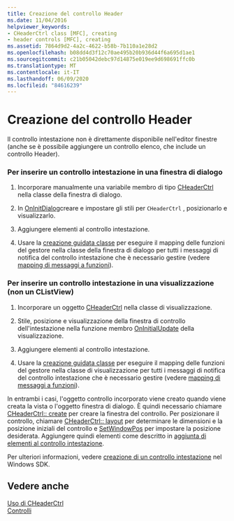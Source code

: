 ```yaml
---
title: Creazione del controllo Header
ms.date: 11/04/2016
helpviewer_keywords:
- CHeaderCtrl class [MFC], creating
- header controls [MFC], creating
ms.assetid: 7864d9d2-4a2c-4622-b58b-7b110a1e28d2
ms.openlocfilehash: b08dd4d3f12c70ae495b20b936d44f6a695d1ae1
ms.sourcegitcommit: c21b05042debc97d14875e019ee9d698691ffc0b
ms.translationtype: MT
ms.contentlocale: it-IT
ms.lasthandoff: 06/09/2020
ms.locfileid: "84616239"
---
```

# <a name="creating-the-header-control"></a>Creazione del controllo Header

Il controllo intestazione non è direttamente disponibile nell'editor finestre (anche se è possibile aggiungere un controllo elenco, che include un controllo Header).

### <a name="to-put-a-header-control-in-a-dialog-box"></a>Per inserire un controllo intestazione in una finestra di dialogo

1. Incorporare manualmente una variabile membro di tipo [CHeaderCtrl](reference/cheaderctrl-class.md) nella classe della finestra di dialogo.

1. In [OnInitDialog](reference/cdialog-class.md#oninitdialog)creare e impostare gli stili per `CHeaderCtrl` , posizionarlo e visualizzarlo.

1. Aggiungere elementi al controllo intestazione.

1. Usare la [creazione guidata classe](reference/mfc-class-wizard.md) per eseguire il mapping delle funzioni del gestore nella classe della finestra di dialogo per tutti i messaggi di notifica del controllo intestazione che è necessario gestire (vedere [mapping di messaggi a funzioni](reference/mapping-messages-to-functions.md)).

### <a name="to-put-a-header-control-in-a-view-not-a-clistview"></a>Per inserire un controllo intestazione in una visualizzazione (non un CListView)

1. Incorporare un oggetto [CHeaderCtrl](reference/cheaderctrl-class.md) nella classe di visualizzazione.

1. Stile, posizione e visualizzazione della finestra di controllo dell'intestazione nella funzione membro [OnInitialUpdate](reference/cview-class.md#oninitialupdate) della visualizzazione.

1. Aggiungere elementi al controllo intestazione.

1. Usare la [creazione guidata classe](reference/mfc-class-wizard.md) per eseguire il mapping delle funzioni del gestore nella classe di visualizzazione per tutti i messaggi di notifica del controllo intestazione che è necessario gestire (vedere [mapping di messaggi a funzioni](reference/mapping-messages-to-functions.md)).

In entrambi i casi, l'oggetto controllo incorporato viene creato quando viene creata la vista o l'oggetto finestra di dialogo. È quindi necessario chiamare [CHeaderCtrl:: create](reference/cheaderctrl-class.md#create) per creare la finestra del controllo. Per posizionare il controllo, chiamare [CHeaderCtrl:: layout](reference/cheaderctrl-class.md#layout) per determinare le dimensioni e la posizione iniziali del controllo e [SetWindowPos](reference/cwnd-class.md#setwindowpos) per impostare la posizione desiderata. Aggiungere quindi elementi come descritto in [aggiunta di elementi al controllo intestazione](adding-items-to-the-header-control.md).

Per ulteriori informazioni, vedere [creazione di un controllo intestazione](/windows/win32/Controls/header-controls) nel Windows SDK.

## <a name="see-also"></a>Vedere anche

[Uso di CHeaderCtrl](using-cheaderctrl.md)<br/>
[Controlli](controls-mfc.md)
